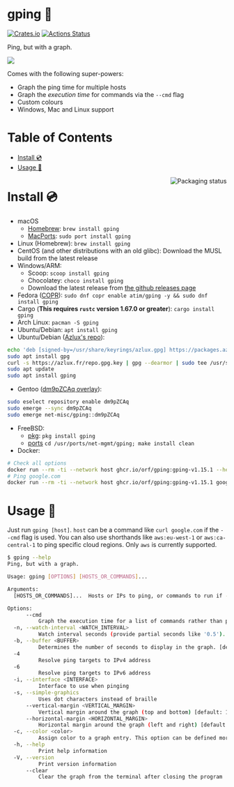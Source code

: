 # gping 🚀

[![Crates.io](https://img.shields.io/crates/v/gping.svg)](https://crates.io/crates/gping)
[![Actions Status](https://github.com/orf/gping/workflows/CI/badge.svg)](https://github.com/orf/gping/actions)

Ping, but with a graph.

![](./images/readme-example.gif)

Comes with the following super-powers:
* Graph the ping time for multiple hosts
* Graph the _execution time_ for commands via the `--cmd` flag
* Custom colours
* Windows, Mac and Linux support

Table of Contents
=================

   * [Install :cd:](#install-cd)
   * [Usage :saxophone:](#usage-saxophone)

<a href="https://repology.org/project/gping/versions">
    <img src="https://repology.org/badge/vertical-allrepos/gping.svg" alt="Packaging status" align="right">
</a>

# Install :cd:

* macOS
  * [Homebrew](https://formulae.brew.sh/formula/gping#default): `brew install gping`
  * [MacPorts](https://ports.macports.org/port/gping/): `sudo port install gping`
* Linux (Homebrew): `brew install gping`
* CentOS (and other distributions with an old glibc): Download the MUSL build from the latest release
* Windows/ARM: 
  * Scoop: `scoop install gping`
  * Chocolatey: `choco install gping`
  * Download the latest release from [the github releases page](https://github.com/orf/gping/releases)
* Fedora ([COPR](https://copr.fedorainfracloud.org/coprs/atim/gping/)): `sudo dnf copr enable atim/gping -y && sudo dnf install gping`
* Cargo (**This requires `rustc` version 1.67.0 or greater**): `cargo install gping`
* Arch Linux: `pacman -S gping`
* Ubuntu/Debian: `apt install gping`
* Ubuntu/Debian ([Azlux's repo](https://packages.azlux.fr/)):
```bash
echo 'deb [signed-by=/usr/share/keyrings/azlux.gpg] https://packages.azlux.fr/debian/ bookworm main' | sudo tee /etc/apt/sources.list.d/azlux.list
sudo apt install gpg
curl -s https://azlux.fr/repo.gpg.key | gpg --dearmor | sudo tee /usr/share/keyrings/azlux.gpg > /dev/null
sudo apt update
sudo apt install gping
```
* Gentoo ([dm9pZCAq overlay](https://github.com/gentoo-mirror/dm9pZCAq)):
```sh
sudo eselect repository enable dm9pZCAq
sudo emerge --sync dm9pZCAq
sudo emerge net-misc/gping::dm9pZCAq
```
* FreeBSD:
  * [pkg](https://www.freshports.org/net-mgmt/gping/): `pkg install gping`
  * [ports](https://cgit.freebsd.org/ports/tree/net-mgmt/gping) `cd /usr/ports/net-mgmt/gping; make install clean`
* Docker:
```sh
# Check all options
docker run --rm -ti --network host ghcr.io/orf/gping:gping-v1.15.1 --help
# Ping google.com
docker run --rm -ti --network host ghcr.io/orf/gping:gping-v1.15.1 google.com
```

# Usage :saxophone:

Just run `gping [host]`. `host` can be a command like `curl google.com` if the `--cmd` flag is used. You can also use 
shorthands like `aws:eu-west-1` or `aws:ca-central-1` to ping specific cloud regions. Only `aws` is currently supported.

```bash
$ gping --help
Ping, but with a graph.

Usage: gping [OPTIONS] [HOSTS_OR_COMMANDS]...

Arguments:
  [HOSTS_OR_COMMANDS]...  Hosts or IPs to ping, or commands to run if --cmd is provided. Can use cloud shorthands like aws:eu-west-1.

Options:
      --cmd
          Graph the execution time for a list of commands rather than pinging hosts
  -n, --watch-interval <WATCH_INTERVAL>
          Watch interval seconds (provide partial seconds like '0.5'). Default for ping is 0.2, default for cmd is 0.5.
  -b, --buffer <BUFFER>
          Determines the number of seconds to display in the graph. [default: 30]
  -4
          Resolve ping targets to IPv4 address
  -6
          Resolve ping targets to IPv6 address
  -i, --interface <INTERFACE>
          Interface to use when pinging
  -s, --simple-graphics
          Uses dot characters instead of braille
      --vertical-margin <VERTICAL_MARGIN>
          Vertical margin around the graph (top and bottom) [default: 1]
      --horizontal-margin <HORIZONTAL_MARGIN>
          Horizontal margin around the graph (left and right) [default: 0]
  -c, --color <color>
          Assign color to a graph entry. This option can be defined more than once as a comma separated string, and the order which the colors are provided will be matched against the hosts or commands passed to gping. Hexadecimal RGB color codes are accepted in the form of '#RRGGBB' or the following color names: 'black', 'red', 'green', 'yellow', 'blue', 'magenta','cyan', 'gray', 'dark-gray', 'light-red', 'light-green', 'light-yellow', 'light-blue', 'light-magenta', 'light-cyan', and 'white'
  -h, --help
          Print help information
  -V, --version
          Print version information
      --clear
          Clear the graph from the terminal after closing the program
```

